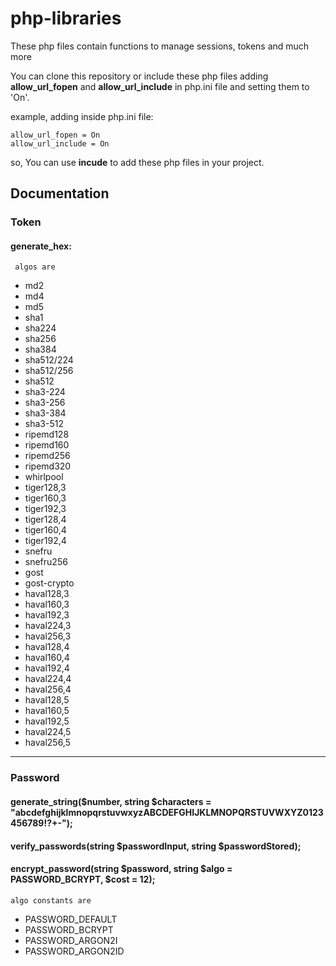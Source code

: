 # php-libraries
These php files contain functions to manage sessions, tokens and much more

You can clone this repository or include these php files adding <strong>allow_url_fopen</strong> and <strong>allow_url_include</strong> in php.ini file and setting them to 'On'.

example, adding inside php.ini file:
```
allow_url_fopen = On
allow_url_include = On
```
so, You can use <strong>incude</strong> to add these php files in your project.

## Documentation
### Token
#### generate_hex:
	 algos are
<ul>
    <li>md2</li>
    <li>md4</li>
    <li>md5</li>
    <li>sha1</li>
    <li>sha224</li>
    <li>sha256</li>
    <li>sha384</li>
    <li>sha512/224</li>
    <li>sha512/256</li>
    <li>sha512</li>
    <li>sha3-224</li>
    <li>sha3-256</li>
    <li>sha3-384</li>
    <li>sha3-512</li>
    <li>ripemd128</li>
    <li>ripemd160</li>
    <li>ripemd256</li>
    <li>ripemd320</li>
    <li>whirlpool</li>
    <li>tiger128,3</li>
    <li>tiger160,3</li>
    <li>tiger192,3</li>
    <li>tiger128,4</li>
    <li>tiger160,4</li>
    <li>tiger192,4</li>
    <li>snefru</li>
    <li>snefru256</li>
    <li>gost</li>
    <li>gost-crypto</li>
    <li>haval128,3</li>
    <li>haval160,3</li>
    <li>haval192,3</li>
    <li>haval224,3</li>
    <li>haval256,3</li>
    <li>haval128,4</li>
    <li>haval160,4</li>
    <li>haval192,4</li>
    <li>haval224,4</li>
    <li>haval256,4</li>
    <li>haval128,5</li>
    <li>haval160,5</li>
    <li>haval192,5</li>
    <li>haval224,5</li>
    <li>haval256,5</li>
</ul>
<hr />

### Password
#### generate_string($number, string $characters = "abcdefghijklmnopqrstuvwxyzABCDEFGHIJKLMNOPQRSTUVWXYZ0123456789!?+-");
#### verify_passwords(string $passwordInput, string $passwordStored);
#### encrypt_password(string $password, string $algo = PASSWORD_BCRYPT, $cost = 12);
	algo constants are
<ul>
<li>PASSWORD_DEFAULT</li>
<li>PASSWORD_BCRYPT</li>
<li>PASSWORD_ARGON2I</li>
<li>PASSWORD_ARGON2ID</li>
</ul>
